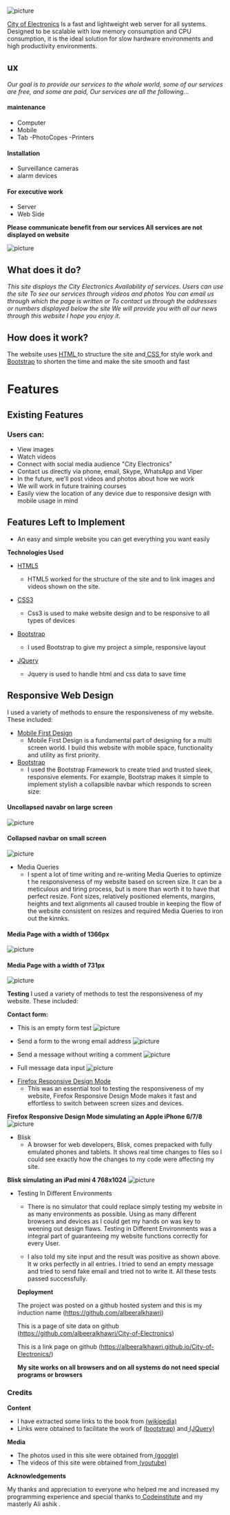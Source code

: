 
![picture](https://a.top4top.net/p_1010vmsd71.jpg)

 <a href="https://albeeralkhawri.github.io/City-of-Electronics/">City of Electronics</a> Is a fast and lightweight web server for all systems.
Designed to be scalable with low memory consumption and CPU consumption,
it is the ideal solution for slow hardware environments and high productivity environments.

## ux 

_Our goal is to provide our services to the whole world,
some of our services are free,
 and some are paid,
Our services are all the following_...

#### maintenance

 - Computer 
 - Mobile 
 - Tab
 -PhotoCopes
 -Printers
#### Installation
- Surveillance cameras
- alarm devices
#### For executive work
- Server 
- Web Side

**Please communicate benefit from our services All services are not displayed on  website**

![picture](https://e.top4top.net/p_101003u4d1.png)

## What does it do?

_This site displays the City Electronics
Availability of services. Users can use the site
To see our services through videos and photos
You can email us through which the page is written or
To contact us through the addresses or numbers displayed below the site
We will provide you with all our news through this website
I hope you enjoy it_.

## How does it work?
The website uses <a href="https://html.com/"> HTML </a> to structure the site
and<a href="https://www.free-css.com"> CSS </a> for style work
and <a href="http://getbootstrap.com/">Bootstrap</a> to shorten the time and make the site smooth and fast

# Features
## Existing Features
### Users can:
- View images
- Watch videos
- Connect with social media audience "City Electronics"
- Contact us directly via phone, email, Skype, WhatsApp and Viper
- In the future, we'll post videos and photos about how we work
- We will work in future training courses
- Easily view the location of any device due to responsive design with mobile usage in mind

## Features Left to Implement

 - An easy and simple website you can get everything you want easily

**Technologies Used**

 * <a href="https://en.wikipedia.org/wiki/HTML5">HTML5</a>
 
    * HTML5 worked for the structure of the site
and to link images and videos shown on the site.

* <a href="https://de.wikipedia.org/wiki/CSS3">CSS3</a>
   * Css3 is used to make website design and to be responsive to
    all types of devices

 * <a href="https://de.wikipedia.org/wiki/Bootstrap_(Framework)/"> Bootstrap </a>
   * I used Bootstrap to give my project a simple,
     responsive layout
* <a href="https://de.wikipedia.org/wiki/JQuery">JQuery</a>

  * Jquery is used to handle html and css data to save time

## Responsive Web Design
I used a variety of methods to ensure the responsiveness of my website.
These included:
* <a href="https://en.ryte.com/wiki/Mobile_First"> Mobile First Design </a>
  * Mobile First Design is a fundamental part of designing for a multi screen world. I build this website with mobile space,
    functionality and utility as first priority.
* <a href="http://getbootstrap.com/">Bootstrap</a>
  * I used the Bootstrap Framework to create tried and trusted sleek,
   responsive elements. For example, Bootstrap makes it simple to implement stylish
   a collapsible navbar which responds to screen size:
  
#### Uncollapsed navabr on large screen
![picture](https://c.top4top.net/p_1000e5l2p1.png)
#### Collapsed navbar on small screen
![picture](https://f.top4top.net/p_1000djdze1.png)
* Media Queries
  * I spent a lot of time writing and re-writing Media Queries to optimize t
   he responsiveness of my website based on screen size. It can be a meticulous and tiring process,
   but is more than worth it to have that perfect resize. Font sizes, relatively positioned elements, 
   margins, heights and text alignments all caused trouble in keeping the flow of the website
   consistent 
   on resizes and required Media Queries to iron out the kinnks. 

#### Media Page with a width of 1366px
![picture](https://b.top4top.net/p_10009ytxe1.png)
#### Media Page with a width of 731px
![picture](https://e.top4top.net/p_10001m2wu1.png)

**Testing**
I used a variety of methods to test the responsiveness of my website. These included:

**Contact form:**

   - This is an empty form test
   ![picture](https://d.top4top.net/p_1011n3e5n1.png)

   - Send a form to the wrong email address
    ![picture](https://b.top4top.net/p_1011qug7j1.png)

   - Send a message without writing a comment
     ![picture](https://e.top4top.net/p_1011g4dtk1.png)

   - Full message data input
     ![picture](https://f.top4top.net/p_1011icqxv1.png)


 * <a href="https://developer.mozilla.org/en-US/docs/Tools/Responsive_Design_Mode">Firefox Responsive Design Mode</a>
   * This was an essential tool to testing the responsiveness of my website, 
    Firefox Responsive Design Mode makes
    it fast and effortless to switch between screen sizes and devices.

**Firefox Responsive Design Mode simulating an Apple iPhone 6/7/8**
![picture](https://a.top4top.net/p_10003ea1h1.png)

* Blisk
  * A browser for web developers, Blisk, comes prepacked with fully emulated phones and tablets.
   It shows real time changes to files so I could see exactly how the changes
   to my code were affecting my site. 

**Blisk simulating an iPad mini 4 768x1024**
![picture](https://f.top4top.net/p_1000rka051.png)

* Testing In Different Environments
  * There is no simulator that could replace simply testing my website in as many 
   environments as possible. Using as many different browsers and devices as I could 
   get my hands on was key to weening out design flaws. Testing in Different Environments
   was a integral part of guaranteeing my website functions 
   correctly for every User.

  * I also told my site input and the result was positive as shown above. It w
  orks perfectly in all entries. I tried to send an empty message and tried to send 
  fake email and tried not to write it. All these tests passed successfully.

  **Deployment**
  
  The project was posted on a github hosted system and this is
  my induction name (https://github.com/albeeralkhawri)
  
  This is a page of site data on github (https://github.com/albeeralkhawri/City-of-Electronics)
  
  This is a link page on github (https://albeeralkhawri.github.io/City-of-Electronics/)
  
  **My site works on all browsers and on all systems do not need special programs or browsers**
 
### Credits

 **Content**
  - I have extracted some links to the book from <a href="https://www.wikipedia.org/"> (wikipedia)</a>
  - Links were obtained to facilitate the work of <a href="http://getbootstrap.com/">(bootstrap)</a> and<a href="https://jquery.com/"> (JQuery)</a>
  
**Media**

- The photos used in this site were obtained from<a href="https://www.google.com/"> (google)</a>
- The videos of this site were obtained from<a href="https://www.youtube.com"> (youtube)</a>

**Acknowledgements**

My thanks and appreciation to everyone who helped me and increased my programming 
experience and special thanks to<a href="https://courses.codeinstitute.net/program/FullstackWebDeveloper"> Codeinstitute</a> and my masterly Ali ashik .

 



